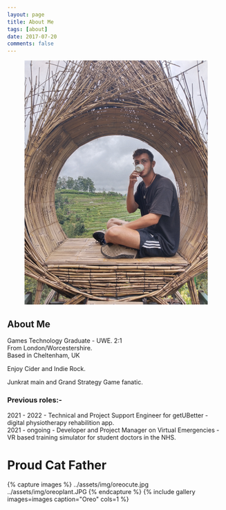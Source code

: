 ```yaml
---
layout: page
title: About Me
tags: [about]
date: 2017-07-20
comments: false
---
```

    
<center>
<figure>
        <img src="../assets/img/profilepic1.jpg" class="img-circle animated rotateIn">
	
</figure>

</center>

## About Me


Games Technology Graduate - UWE. 2:1 <br/>
From London/Worcestershire. <br/>
Based in Cheltenham, UK <br/>

Enjoy Cider and Indie Rock. <br/>

Junkrat main and Grand Strategy Game fanatic. <br/>

### Previous roles:-
2021 - 2022 - Technical and Project Support Engineer for getUBetter - digital physiotherapy rehabilition app. <br/>
2021 - ongoing - Developer and Project Manager on Virtual Emergencies - VR based training simulator for student doctors in the NHS. <br/>

# Proud Cat Father
{% capture images %}
	../assets/img/oreocute.jpg  
	../assets/img/oreoplant.JPG
{% endcapture %}
{% include gallery images=images caption="Oreo" cols=1 %}


      
